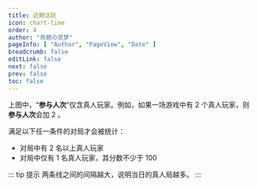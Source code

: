 ```yaml
---
title: 近期活跃
icon: chart-line
order: 4
author: "奇葩の灵梦"
pageInfo: [ "Author", "PageView", "Date" ]
breadcrumb: false
editLink: false
next: false
prev: false
toc: false
---
```


<Frequency></Frequency>

上图中，“**参与人次**”仅含真人玩家。例如，如果一场游戏中有 2 个真人玩家，则**参与人次**会加 2 。

满足以下任一条件的对局才会被统计：
- 对局中有 2 名以上真人玩家
- 对局中仅有 1 名真人玩家，其分数不少于 100

::: tip 提示
两条线之间的间隔越大，说明当日的真人局越多。
:::

<script setup>
import Frequency from "@Frequency";
</script>